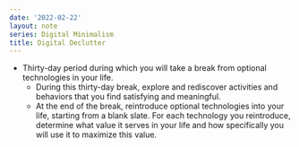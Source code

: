 ```yaml
---
date: '2022-02-22'
layout: note
series: Digital Minimalism
title: Digital Declutter
---
```


- Thirty-day period during which you will take a break from optional technologies in your life.
    - During this thirty-day break, explore and rediscover activities and behaviors that you find satisfying and meaningful.
    - At the end of the break, reintroduce optional technologies into your life, starting from a blank slate. For each technology you reintroduce, determine what value it serves in your life and how specifically you will use it to maximize this value.